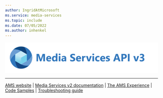 ```yaml
---
author: IngridAtMicrosoft
ms.service: media-services
ms.topic: include
ms.date: 07/05/2022
ms.author: inhenkel
---
```


![Media Services logo v3](../media/media-services-api-logo/azure-media-services-logo-v3.svg)<br/><hr color="#5ea0ef" size="10">[AMS website](https://media.microsoft.com) | [Media Services v2 documentation](../../previous/media-services-overview.md) | [The AMS Experience](https://media.microsoft.com) | [Code Samples](../samples-overview.md?amspage=header) | [Troubleshooting guide](../troubleshooting.md?amspage=header)
